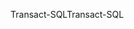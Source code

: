 <span data-ttu-id="fe4a6-101">Transact-SQL</span><span class="sxs-lookup"><span data-stu-id="fe4a6-101">Transact-SQL</span></span>